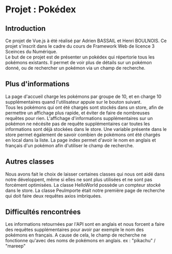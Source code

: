 # Projet : Pokédex

## Introduction

Ce projet de Vue.js à été réalisé par Adrien BASSAIL et Henri BOULNOIS. Ce projet s'inscrit dans le cadre du cours de Framework Web de licence 3 Sceinces du Numérique.<br/>
Le but de ce projet est de présenter un pokédex qui répertorie tous les pokémons existants. Il permet de voir plus de détails sur un pokémon donné, ou de rechercher un pokémon via un champ de recherche. <br/>

## Plus d'informations

La page d'accueil charge les pokémons par groupe de 10, et en charge 10 supplémentaires quand l'utilisateur appuie sur le bouton suivant.<br/>
Tous les pokémons qui ont été chargés sont stockés dans un store, afin de permettre un affichage plus rapide, et éviter de faire de nombreuses requêtes pour rien. L'affichage d'informations supplémentaires sur un pokémon ne nécésite pas de requête supplémentaires car toutes les informations sont déjà stockées dans le store. 
Une variable présente dans le store permet également de savoir combien de pokémons ont été chargés en local dans la liste. 
La page index permet d'avoir le nom en anglais et français d'un pokémon afin d'utiliser le champ de recherche. 


## Autres classes

Nous avons fait le choix de laisser certaines classes qui nous ont aidé dans notre développent, même si elles ne sont plus utilisées et ne sont pas forcément optimisées.
La classe HelloWorld possède un compteur stocké dans le store. 
La classe PeuImporte était notre première page de recherche qui doit faire deux requêtes axios imbriquées.

## Difficultés rencontrées

Les informations retournées par l'API sont en anglais et nous forcent a faire des requêtes supplémentaires pour avoir par exemple le nom des pokémons en français. 
A cause de cela, le champ de recherche ne fonctionne qu'avec des noms de pokémons en anglais. ex : "pikachu" / "mareep"
